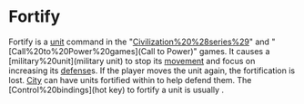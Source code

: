# Fortify

Fortify is a [unit](unit) command in the "[Civilization%20%28series%29](Civilization)" and "[Call%20to%20Power%20games](Call to Power)" games. It causes a [military%20unit](military unit) to stop its [movement](movement) and focus on increasing its [defense](defense)s. If the player moves the unit again, the fortification is lost. [City](Cities) can have units fortified within to help defend them.
The [Control%20bindings](hot key) to fortify a unit is usually .
